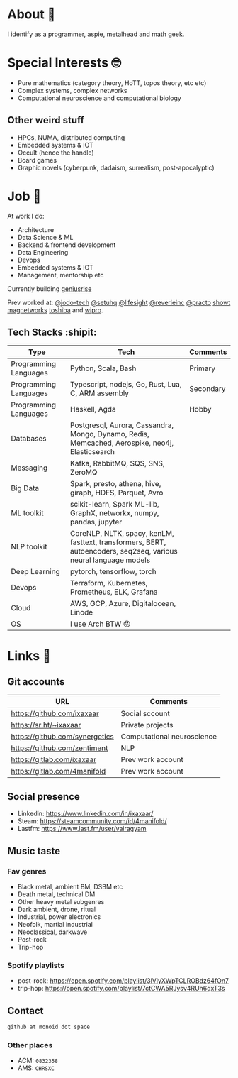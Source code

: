 # About :grimacing:

I identify as a programmer, aspie, metalhead and math geek.

# Special Interests :nerd_face:

- Pure mathematics (category theory, HoTT, topos theory, etc etc)
- Complex systems, complex networks
- Computational neuroscience and computational biology

## Other weird stuff

- HPCs, NUMA, distributed computing
- Embedded systems & IOT
- Occult (hence the handle)
- Board games
- Graphic novels (cyberpunk, dadaism, surrealism, post-apocalyptic)

# Job :briefcase:

At work I do:

- Architecture
- Data Science & ML
- Backend & frontend development
- Data Engineering
- Devops
- Embedded systems & IOT
- Management, mentorship etc

Currently building [geniusrise](https://github.com/geniusrise)

Prev worked at: [@jodo-tech](https://github.com/jodo-tech) [@setuhq](https://github.com/setuhq) [@lifesight](https://github.com/lifesight) [@reverieinc](https://github.com/reverieinc) [@practo](https://github.com/practo) [showt](https://www.linkedin.com/company/global-stealthco/) [magnetworks](https://www.linkedin.com/company/magnetworks-in/) [toshiba](https://www.linkedin.com/company/toshiba-americas/) and [wipro](https://www.linkedin.com/company/wipro/).

## Tech Stacks :shipit:

| Type | Tech | Comments |
| --- | --- | --- |
| Programming Languages | Python, Scala, Bash | Primary |
| Programming Languages | Typescript, nodejs, Go, Rust, Lua, C, ARM assembly | Secondary |
| Programming Languages | Haskell, Agda | Hobby |
| Databases | Postgresql, Aurora, Cassandra, Mongo, Dynamo, Redis, Memcached, Aerospike, neo4j, Elasticsearch | |
| Messaging | Kafka, RabbitMQ, SQS, SNS, ZeroMQ | |
| Big Data | Spark, presto, athena, hive, giraph, HDFS, Parquet, Avro | |
| ML toolkit | scikit-learn, Spark ML-lib, GraphX, networkx, numpy, pandas, jupyter | |
| NLP toolkit | CoreNLP, NLTK, spacy, kenLM, fasttext, transformers, BERT, autoencoders, seq2seq, various neural language models | |
| Deep Learning | pytorch, tensorflow, torch | |
| Devops | Terraform, Kubernetes, Prometheus, ELK, Grafana | |
| Cloud | AWS, GCP, Azure, Digitalocean, Linode | |
| OS | I use Arch BTW 😛 | |

# Links :link:

## Git accounts

| URL | Comments |
| --- | --- |
| https://github.com/ixaxaar | Social sccount |
| https://sr.ht/~ixaxaar | Private projects |
| https://github.com/synergetics | Computational neuroscience |
| https://github.com/zentiment | NLP |
| https://gitlab.com/ixaxaar | Prev work account |
| https://gitlab.com/4manifold | Prev work account |

## Social presence

- Linkedin: https://www.linkedin.com/in/ixaxaar/
- Steam: https://steamcommunity.com/id/4manifold/
- Lastfm: https://www.last.fm/user/vairagyam 

## Music taste

### Fav genres

- Black metal, ambient BM, DSBM etc
- Death metal, technical DM
- Other heavy metal subgenres
- Dark ambient, drone, ritual
- Industrial, power electronics
- Neofolk, martial industrial
- Neoclassical, darkwave
- Post-rock
- Trip-hop

### Spotify playlists

  - post-rock: https://open.spotify.com/playlist/3lVlyXWpTCLROBdz64fOn7
  - trip-hop: https://open.spotify.com/playlist/7ctCWA5RJysv4RUh6qxT3s

## Contact

```bash
github at monoid dot space
```

### Other places

- ACM: `0832358`
- AMS: `CHRSXC`
